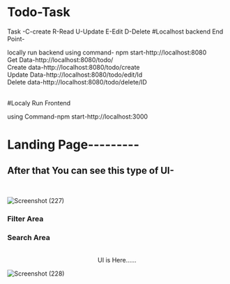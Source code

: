 # Todo-Task
Task -C-create R-Read U-Update E-Edit D-Delete
#Localhost backend End Point- 
<p></p>
locally run backend using command- npm start-http://localhost:8080
<br/>
Get Data-http://localhost:8080/todo/
<br/>
Create data-http://localhost:8080/todo/create
<br/>
Update Data-http://localhost:8080/todo/edit/Id
<br/>
Delete data-http://localhost:8080/todo/delete/ID
<br/>


<br/>
<p></p>
<p></p>
#Localy Run Frontend 
<p></p>
using Command-npm start-http://localhost:3000
<p></p>
<h1>Landing Page---------</h1>
<p></p>

<h2> After that You can see this type of UI-</h2>
<br/>

![Screenshot (227)](https://github.com/MJaved9/Todo-Task/assets/101566706/d625899d-e20f-4f73-b327-2ae8c4d5baeb)



### Filter Area
### Search Area
<p></p>
<br/>
<center>UI is Here......</center>

![Screenshot (228)](https://github.com/MJaved9/Todo-Task/assets/101566706/1a295b7d-0be6-4696-aa70-fb2dd0995a73)
